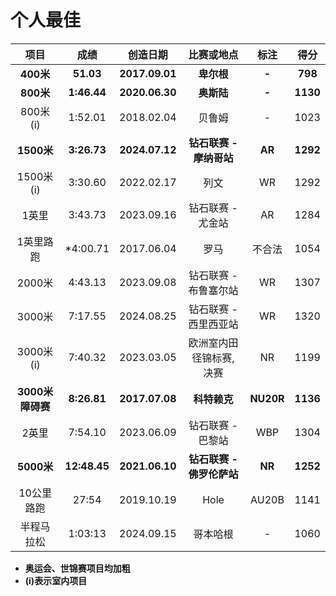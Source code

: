 # 个人最佳

|       项目       |     成绩     |    创造日期    |        比赛或地点         |   标注    |   得分   |
| :--------------: | :----------: | :------------: | :-----------------------: | :-------: | :------: |
|    **400米**     |  **51.03**   | **2017.09.01** |        **卑尔根**         |   **-**   | **798**  |
|    **800米**     | **1:46.44**  | **2020.06.30** |        **奥斯陆**         |   **-**   | **1130** |
|     800米(i)     |   1:52.01    |   2018.02.04   |          贝鲁姆           |     -     |   1023   |
|    **1500米**    | **3:26.73**  | **2024.07.12** |  **钻石联赛 - 摩纳哥站**  |  **AR**   | **1292** |
|    1500米(i)     |   3:30.60    |   2022.02.17   |           列文            |    WR     |   1292   |
|      1英里       |   3:43.73    |   2023.09.16   |     钻石联赛 - 尤金站     |    AR     |   1284   |
|    1英里路跑     |   *4:00.71   |   2017.06.04   |           罗马            |  不合法   |   1054   |
|      2000米      |   4:43.13    |   2023.09.08   |   钻石联赛 - 布鲁塞尔站   |    WR     |   1307   |
|      3000米      |   7:17.55    |   2024.08.25   |   钻石联赛 - 西里西亚站   |    WR     |   1320   |
|    3000米(i)     |   7:40.32    |   2023.03.05   | 欧洲室内田径锦标赛, 决赛  |    NR     |   1199   |
| **3000米障碍赛** | **8:26.81**  | **2017.07.08** |       **科特赖克**        | **NU20R** | **1136** |
|      2英里       |   7:54.10    |   2023.06.09   |     钻石联赛 - 巴黎站     |    WBP    |   1304   |
|    **5000米**    | **12:48.45** | **2021.06.10** | **钻石联赛 - 佛罗伦萨站** |  **NR**   | **1252** |
|    10公里路跑    |    27:54     |   2019.10.19   |           Hole            |   AU20B   |   1141   |
|    半程马拉松    |   1:03:13    |   2024.09.15   |         哥本哈根          |     -     |   1060   |

- **奥运会、世锦赛项目均加粗**
- **(i)表示室内项目**